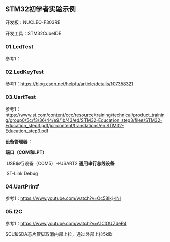 ## STM32初学者实验示例

开发板：NUCLEO-F303RE

开发工具：STM32CubeIDE

### 01.LedTest

参考1：

### 02.LedKeyTest

参考1：https://blog.csdn.net/helpfu/article/details/107358321

### 03.UartTest

参考1：https://www.st.com/content/ccc/resource/training/technical/product_training/group0/5c/f3/36/44/e9/1b/43/ed/STM32-Education_step3/files/STM32-Education_step3.pdf/jcr:content/translations/en.STM32-Education_step3.pdf

**设备管理器：**   

**端口（COM和LPT）**    

​	USB串行设备（COM5）->USART2
 **通用串行总线设备**    

​	ST-Link Debug

### 04.UartPrintf

参考1：https://www.youtube.com/watch?v=Oc58Ikj-lNI

### 05.I2C

参考1：https://www.youtube.com/watch?v=A1CIOUZdeR4

SCL和SDA芯片管脚取消内部上拉，通过外部上拉5k欧
